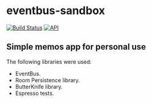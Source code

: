 # eventbus-sandbox

[![Build Status](https://travis-ci.org/Dima-1/eventbus-sandbox.svg?branch=master)](https://travis-ci.org/Dima-1/eventbus-sandbox)
[![API](https://img.shields.io/badge/API-18%2B-brightgreen.svg?style=flat)](https://android-arsenal.com/api?level=18)

<h2>Simple memos app for personal use</h2>
<p>The following libraries were used:</p>
<ul>
  <li>EventBus.</li>
  <li>Room Persistence library.</li> 
  <li>ButterKnife library.</li> 
  <li>Espresso tests.</li> 
</ul>
